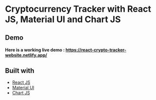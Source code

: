# Cryptocurrency Tracker with React JS, Material UI and Chart JS

## Demo
#### Here is a working live demo :  https://react-crypto-tracker-website.netlify.app/

## Built with 

- [React JS](https://reactjs.org/)
- [Material UI](https://v4.mui.com/)
- [Chart JS](https://reactchartjs.github.io/react-chartjs-2/#/)
